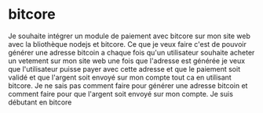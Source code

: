 # bitcore

Je souhaite intégrer un module de paiement avec bitcore sur mon site web avec la bliothèque nodejs et bitcore.
Ce que je veux faire c'est de pouvoir générer une adresse bitcoin a chaque fois qu'un utilisateur souhaite acheter un vetement sur mon site web
une fois que l'adresse est générée je veux que l'utilisateur puisse payer avec cette adresse et que le paiement soit validé et que l'argent soit envoyé sur mon compte tout 
ca en utilisant bitcore. Je ne sais pas comment faire pour générer une adresse bitcoin et comment faire pour que l'argent soit envoyé sur mon compte. Je suis débutant en bitcore
